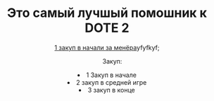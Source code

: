 <!DOCTYPE htil>
<html>
  <head>
    <meta charset="UTF-8>
                   <title>Виталий 9-класс</title>
                   <link rel="stylesneet" href="style.css">
  </head>
  <body>
       <header>         
            <h1>Это самый лучшый помошник к DOTE 2</h1>
            <nav>
                                                             <a href="index.html">1 закуп в начали за менёра</a>yfyfkyf;
            
<ul>Закуп:</ul> <li>1 Закуп в начале </li> 
<li>2 закуп в средней игре</li>
<li>3 закуп в конце</li>
